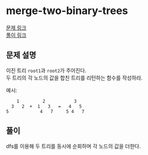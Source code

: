 # merge-two-binary-trees
[문제 링크](https://leetcode.com/problems/merge-two-binary-trees/ )  
[풀이 링크](merge-two-binary-trees.py )  

## 문제 설명
이진 트리 `root1`과 `root2`가 주어진다.  
두 트리의 각 노드의 값을 합친 트리를 리턴하는 함수를 작성하라.  

예시:
```
    1         2           3
  3   2  +  1   3   =   4   5
5            4   7     5 4   7
```

## 풀이
dfs를 이용해 두 트리를 동시에 순회하며 각 노드의 값을 더한다.
